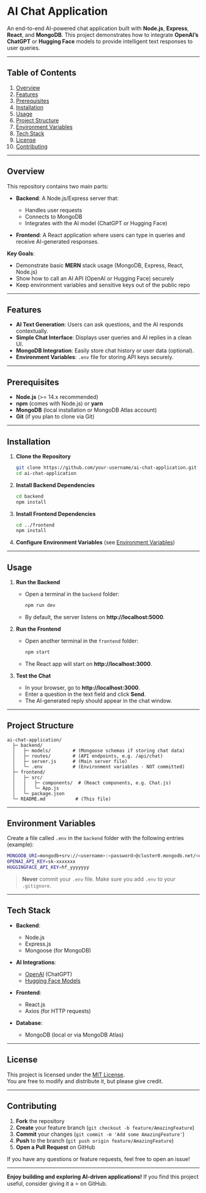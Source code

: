 # AI Chat Application

An end-to-end AI-powered chat application built with **Node.js**, **Express**, **React**, and **MongoDB**. This project demonstrates how to integrate **OpenAI’s ChatGPT** or **Hugging Face** models to provide intelligent text responses to user queries.

---

## Table of Contents
1. [Overview](#overview)  
2. [Features](#features)  
3. [Prerequisites](#prerequisites)  
4. [Installation](#installation)  
5. [Usage](#usage)  
6. [Project Structure](#project-structure)  
7. [Environment Variables](#environment-variables)  
8. [Tech Stack](#tech-stack)  
9. [License](#license)  
10. [Contributing](#contributing)

---

## Overview
This repository contains two main parts:

- **Backend**: A Node.js/Express server that:
  - Handles user requests
  - Connects to MongoDB
  - Integrates with the AI model (ChatGPT or Hugging Face)
  
- **Frontend**: A React application where users can type in queries and receive AI-generated responses.

**Key Goals**:
- Demonstrate basic **MERN** stack usage (MongoDB, Express, React, Node.js)
- Show how to call an AI API (OpenAI or Hugging Face) securely
- Keep environment variables and sensitive keys out of the public repo

---

## Features
- **AI Text Generation**: Users can ask questions, and the AI responds contextually.
- **Simple Chat Interface**: Displays user queries and AI replies in a clean UI.
- **MongoDB Integration**: Easily store chat history or user data (optional).
- **Environment Variables**: `.env` file for storing API keys securely.

---

## Prerequisites
- **Node.js** (>= 14.x recommended)
- **npm** (comes with Node.js) or **yarn**
- **MongoDB** (local installation or MongoDB Atlas account)
- **Git** (if you plan to clone via Git)

---

## Installation

1. **Clone the Repository**  
   ```bash
   git clone https://github.com/your-username/ai-chat-application.git
   cd ai-chat-application
   ```
2. **Install Backend Dependencies**  
   ```bash
   cd backend
   npm install
   ```
3. **Install Frontend Dependencies**  
   ```bash
   cd ../frontend
   npm install
   ```
4. **Configure Environment Variables** (see [Environment Variables](#environment-variables))

---

## Usage

1. **Run the Backend**  
   - Open a terminal in the `backend` folder:  
     ```bash
     npm run dev
     ```  
   - By default, the server listens on **http://localhost:5000**.  

2. **Run the Frontend**  
   - Open another terminal in the `frontend` folder:  
     ```bash
     npm start
     ```
   - The React app will start on **http://localhost:3000**.

3. **Test the Chat**  
   - In your browser, go to **http://localhost:3000**.
   - Enter a question in the text field and click **Send**.
   - The AI-generated reply should appear in the chat window.

---

## Project Structure

```
ai-chat-application/
  ├─ backend/
  │   ├─ models/        # (Mongoose schemas if storing chat data)
  │   ├─ routes/        # (API endpoints, e.g. /api/chat)
  │   ├─ server.js      # (Main server file)
  │   └─ .env           # (Environment variables - NOT committed)
  ├─ frontend/
  │   ├─ src/
  │   │   ├─ components/  # (React components, e.g. Chat.js)
  │   │   └─ App.js
  │   └─ package.json
  └─ README.md           # (This file)
```

---

## Environment Variables

Create a file called `.env` in the `backend` folder with the following entries (example):

```bash
MONGODB_URI=mongodb+srv://<username>:<password>@cluster0.mongodb.net/<dbname>
OPENAI_API_KEY=sk-xxxxxxx
HUGGINGFACE_API_KEY=hf_yyyyyyy
```

> **Never** commit your `.env` file. Make sure you add `.env` to your `.gitignore`.

---

## Tech Stack
- **Backend**:  
  - Node.js  
  - Express.js  
  - Mongoose (for MongoDB)

- **AI Integrations**:  
  - [OpenAI](https://www.openai.com/) (ChatGPT)  
  - [Hugging Face Models](https://huggingface.co/)

- **Frontend**:  
  - React.js  
  - Axios (for HTTP requests)

- **Database**:  
  - MongoDB (local or via MongoDB Atlas)

---

## License

This project is licensed under the [MIT License](LICENSE).  
You are free to modify and distribute it, but please give credit.

---

## Contributing

1. **Fork** the repository  
2. **Create** your feature branch (`git checkout -b feature/AmazingFeature`)  
3. **Commit** your changes (`git commit -m 'Add some AmazingFeature'`)  
4. **Push** to the branch (`git push origin feature/AmazingFeature`)  
5. **Open a Pull Request** on GitHub  

If you have any questions or feature requests, feel free to open an issue!

---

**Enjoy building and exploring AI-driven applications!** If you find this project useful, consider giving it a ⭐ on GitHub.
